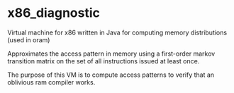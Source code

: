 # x86_diagnostic
Virtual machine for x86 written in Java for computing memory distributions (used in oram)

Approximates the access pattern in memory using a first-order markov transition matrix on the set of all instructions issued at least once.

The purpose of this VM is to compute access patterns to verify that an oblivious ram compiler works.
